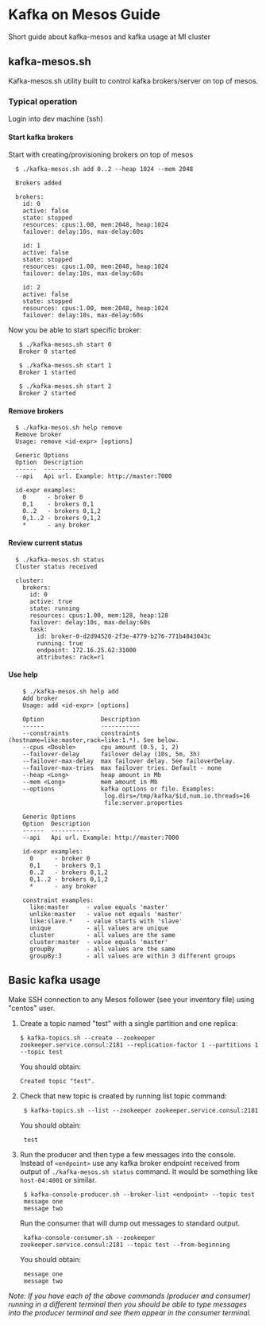 # Kafka on Mesos Guide
Short guide about kafka-mesos and kafka usage at MI cluster

## kafka-mesos.sh

Kafka-mesos.sh utility built to control kafka brokers/server on top of mesos.

### Typical operation

Login into dev machine (ssh) 

#### Start kafka brokers

Start with creating/provisioning brokers on top of mesos

      $ ./kafka-mesos.sh add 0..2 --heap 1024 --mem 2048

      Brokers added
      
      brokers:
        id: 0
        active: false
        state: stopped
        resources: cpus:1.00, mem:2048, heap:1024
        failover: delay:10s, max-delay:60s
      
        id: 1
        active: false
        state: stopped
        resources: cpus:1.00, mem:2048, heap:1024
        failover: delay:10s, max-delay:60s
      
        id: 2
        active: false
        state: stopped
        resources: cpus:1.00, mem:2048, heap:1024
        failover: delay:10s, max-delay:60s

Now you be able to start specific broker:

       $ ./kafka-mesos.sh start 0
       Broker 0 started

       $ ./kafka-mesos.sh start 1
       Broker 1 started

       $ ./kafka-mesos.sh start 2
       Broker 2 started


#### Remove brokers 

      $ ./kafka-mesos.sh help remove
      Remove broker
      Usage: remove <id-expr> [options]
      
      Generic Options
      Option  Description
      ------  -----------
      --api   Api url. Example: http://master:7000
      
      id-expr examples:
        0      - broker 0
        0,1    - brokers 0,1
        0..2   - brokers 0,1,2
        0,1..2 - brokers 0,1,2
        *      - any broker

#### Review current status

      $ ./kafka-mesos.sh status
      Cluster status received
      
      cluster:
        brokers:
          id: 0
          active: true
          state: running
          resources: cpus:1.00, mem:128, heap:128
          failover: delay:10s, max-delay:60s
          task:
            id: broker-0-d2d94520-2f3e-4779-b276-771b4843043c
            running: true
            endpoint: 172.16.25.62:31000
            attributes: rack=r1
      
#### Use help

        $ ./kafka-mesos.sh help add
        Add broker
        Usage: add <id-expr> [options]
        
        Option                Description
        ------                -----------
        --constraints         constraints (hostname=like:master,rack=like:1.*). See below.
        --cpus <Double>       cpu amount (0.5, 1, 2)
        --failover-delay      failover delay (10s, 5m, 3h)
        --failover-max-delay  max failover delay. See failoverDelay.
        --failover-max-tries  max failover tries. Default - none
        --heap <Long>         heap amount in Mb
        --mem <Long>          mem amount in Mb
        --options             kafka options or file. Examples:
                               log.dirs=/tmp/kafka/$id,num.io.threads=16
                               file:server.properties
        
        Generic Options
        Option  Description
        ------  -----------
        --api   Api url. Example: http://master:7000
        
        id-expr examples:
          0      - broker 0
          0,1    - brokers 0,1
          0..2   - brokers 0,1,2
          0,1..2 - brokers 0,1,2
          *      - any broker
        
        constraint examples:
          like:master     - value equals 'master'
          unlike:master   - value not equals 'master'
          like:slave.*    - value starts with 'slave'
          unique          - all values are unique
          cluster         - all values are the same
          cluster:master  - value equals 'master'
          groupBy         - all values are the same
          groupBy:3       - all values are within 3 different groups

## Basic kafka usage

Make SSH connection to any Mesos follower (see your inventory file) using "centos" user. 

1.  Create a topic named "test" with a single partition and one replica:

        $ kafka-topics.sh --create --zookeeper zookeeper.service.consul:2181 --replication-factor 1 --partitions 1 --topic test

    You should obtain:

        Created topic "test".

2. Check that new topic is created by running list topic command:

        $ kafka-topics.sh --list --zookeeper zookeeper.service.consul:2181

    You should obtain:

        test

3. Run the producer and then type a few messages into the console. Instead of `<endpoint>` use any kafka broker endpoint received from output of `./kafka-mesos.sh status` command. It would be something like `host-04:4001` or similar.

        $ kafka-console-producer.sh --broker-list <endpoint> --topic test
        message one
        message two

    Run the consumer that will dump out messages to standard output.

        kafka-console-consumer.sh --zookeeper zookeeper.service.consul:2181 --topic test --from-beginning

    You should obtain:

        message one
        message two


_Note: If you have each of the above commands (producer and consumer) running in a different terminal then you should be able to type messages into the producer terminal and see them appear in the consumer terminal._
